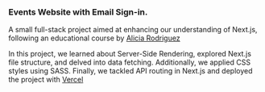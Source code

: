 ### Events Website with Email Sign-in.

A small full-stack project aimed at enhancing our understanding of Next.js, following an educational course by [Alicia Rodriguez](https://www.youtube.com/watch?v=KjY94sAKLlw&t=16054s)

In this project, we learned about Server-Side Rendering, explored Next.js file structure, and delved into data fetching. Additionally, we applied CSS styles using SASS. Finally, we tackled API routing in Next.js and deployed the project with [Vercel](https://vercel.com/)


